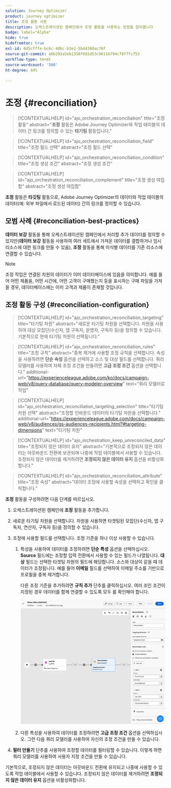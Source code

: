 ```yaml
---
solution: Journey Optimizer
product: journey optimizer
title: 조정 활동 사용
description: 오케스트레이션된 캠페인에서 조정 활동을 사용하는 방법을 알아봅니다
badge: label="Alpha"
hide: true
hidefromtoc: true
exl-id: 0d5cfffe-bc6c-40bc-b3e1-5b44368ac76f
source-git-commit: a6b293a5eb1358f692d53c9611b794cf8f7fc753
workflow-type: tm+mt
source-wordcount: '560'
ht-degree: 44%

---
```


# 조정 {#reconciliation}

>[!CONTEXTUALHELP]
>id="ajo_orchestration_reconciliation"
>title="조정 활동"
>abstract="**조정** 활동은 Adobe Journey Optimizer와 작업 테이블의 데이터 간 링크를 정의할 수 있는 **타기팅** 활동입니다."

>[!CONTEXTUALHELP]
>id="ajo_orchestration_reconciliation_field"
>title="조정 필드 선택"
>abstract="조정 필드 선택"

>[!CONTEXTUALHELP]
>id="ajo_orchestration_reconciliation_condition"
>title="조정 생성 조건"
>abstract="조정 생성 조건"

>[!CONTEXTUALHELP]
>id="ajo_orchestration_reconciliation_complement"
>title="조정 생성 여집합"
>abstract="조정 생성 여집합"

**조정** 활동은 **타깃팅** 활동으로, Adobe Journey Optimizer의 데이터와 작업 테이블의 데이터(예: 외부 파일에서 로드된 데이터) 간의 링크를 정의할 수 있습니다.

## 모범 사례 {#reconciliation-best-practices}

**데이터 보강** 활동을 통해 오케스트레이션된 캠페인에서 처리할 추가 데이터를 정의할 수 있지만(**데이터 보강** 활동을 사용하여 여러 세트에서 가져온 데이터를 결합하거나 임시 리소스에 대한 링크를 만들 수 있음), **조정** 활동을 통해 미식별 데이터를 기존 리소스에 연결할 수 있습니다.

>[!NOTE]
>조정 작업은 연결된 차원의 데이터가 이미 데이터베이스에 있음을 의미합니다.  예를 들어 어떤 제품을, 어떤 시간에, 어떤 고객이 구매했는지 등을 표시하는 구매 파일을 가져올 경우, 데이터베이스에는 이미 고객과 제품이 존재할 것입니다.

## 조정 활동 구성 {#reconciliation-configuration}

>[!CONTEXTUALHELP]
>id="ajo_orchestration_reconciliation_targeting"
>title="타기팅 차원"
>abstract="새로운 타기팅 차원을 선택합니다. 차원을 사용하여 대상 모집단(수신자, 앱 구독자, 운영자, 구독자 등)을 정의할 수 있습니다. 기본적으로 현재 타기팅 차원이 선택됩니다."

>[!CONTEXTUALHELP]
>id="ajo_orchestration_reconciliation_rules"
>title="조정 규칙"
>abstract="중복 제거에 사용할 조정 규칙을 선택합니다. 속성을 사용하려면 **단순 속성** 옵션을 선택하고 소스 및 대상 필드를 선택합니다. 쿼리 모델러를 사용하여 자체 조정 조건을 만들려면 **고급 조정 조건** 옵션을 선택합니다."
>additional-url="https://experienceleague.adobe.com/ko/docs/campaign-web/v8/query-database/query-modeler-overview" text="쿼리 모델러로 작업"

>[!CONTEXTUALHELP]
>id="ajo_orchestration_reconciliation_targeting_selection"
>title="타기팅 차원 선택"
>abstract="조정할 인바운드 데이터의 타기팅 차원을 선택합니다."
>additional-url="https://experienceleague.adobe.com/docs/campaign-web/v8/audiences/gs-audiences-recipients.html?#targeting-dimensions" text="타기팅 차원"

>[!CONTEXTUALHELP]
>id="ajo_orchestration_keep_unreconciled_data"
>title="조정되지 않은 데이터 유지"
>abstract="기본적으로 조정되지 않은 데이터는 아웃바운드 전환에 보관되며 나중에 작업 테이블에서 사용할 수 있습니다. 조정되지 않은 데이터를 제거하려면 **조정되지 않은 데이터 유지** 옵션을 비활성화합니다."

>[!CONTEXTUALHELP]
>id="ajo_orchestration_reconciliation_attribute"
>title="조정 속성"
>abstract="데이터 조정에 사용할 속성을 선택하고 확인을 클릭합니다."

**조정** 활동을 구성하려면 다음 단계를 따르십시오.

1. 오케스트레이션된 캠페인에 **조정** 활동을 추가합니다.

1. 새로운 타기팅 차원을 선택합니다. 차원을 사용하면 타겟팅된 모집단(수신자, 앱 구독자, 연산자, 구독자 등)을 정의할 수 있습니다.

1. 조정에 사용할 필드를 선택합니다. 조정 기준을 하나 이상 사용할 수 있습니다.

   1. 특성을 사용하여 데이터를 조정하려면 **단순 특성** 옵션을 선택하십시오. **Source** 필드에는 조정할 입력 전환에서 사용할 수 있는 필드가 나열됩니다. **대상** 필드는 선택한 타겟팅 차원의 필드에 해당합니다. 소스와 대상이 같을 때 데이터가 조정됩니다. 예를 들어 **이메일** 필드를 선택하여 이메일 주소를 기반으로 프로필을 중복 제거합니다.

      다른 조정 기준을 추가하려면 **규칙 추가** 단추를 클릭하십시오. 여러 조인 조건이 지정된 경우 데이터를 함께 연결할 수 있도록 모두 를 확인해야 합니다.

      ![](../assets/workflow-reconciliation-criteria.png)

   1. 다른 특성을 사용하여 데이터를 조정하려면 **고급 조정 조건** 옵션을 선택하십시오. 그런 다음 쿼리 모델러를 사용하여 자신의 조정 조건을 만들 수 있습니다.

1. **필터 만들기** 단추를 사용하여 조정할 데이터를 필터링할 수 있습니다. 이렇게 하면 쿼리 모델러를 사용하여 사용자 지정 조건을 만들 수 있습니다.

기본적으로, 조정되지 않은 데이터는 아웃바운드 전환에 유지되고 나중에 사용할 수 있도록 작업 테이블에서 사용할 수 있습니다. 조정되지 않은 데이터를 제거하려면 **조정되지 않은 데이터 유지** 옵션을 비활성화합니다.
